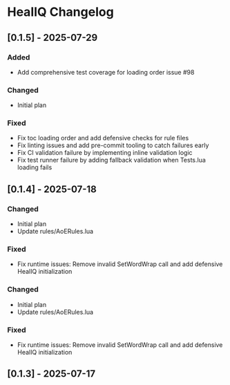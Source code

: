 # HealIQ Changelog

## [0.1.5] - 2025-07-29

### Added
- Add comprehensive test coverage for loading order issue #98

### Changed
- Initial plan

### Fixed
- Fix toc loading order and add defensive checks for rule files
- Fix linting issues and add pre-commit tooling to catch failures early
- Fix CI validation failure by implementing inline validation logic
- Fix test runner failure by adding fallback validation when Tests.lua loading fails

## [0.1.4] - 2025-07-18

### Changed
- Initial plan
- Update rules/AoERules.lua

### Fixed
- Fix runtime issues: Remove invalid SetWordWrap call and add defensive HealIQ initialization

### Changed
- Initial plan
- Update rules/AoERules.lua

### Fixed
- Fix runtime issues: Remove invalid SetWordWrap call and add defensive HealIQ initialization

## [0.1.3] - 2025-07-17
